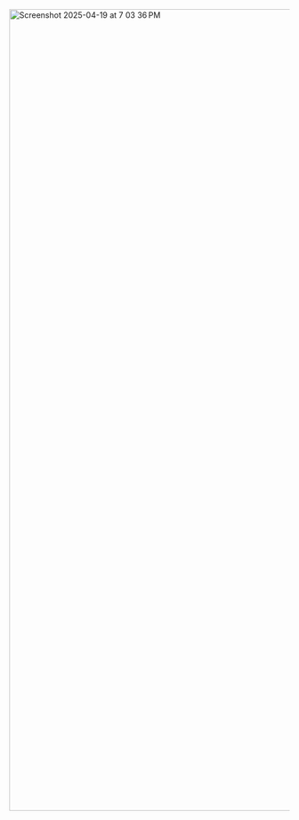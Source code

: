 <img width="1439" alt="Screenshot 2025-04-19 at 7 03 36 PM" src="https://github.com/user-attachments/assets/0d50e127-fb07-456b-b7a2-83406567da89" />
